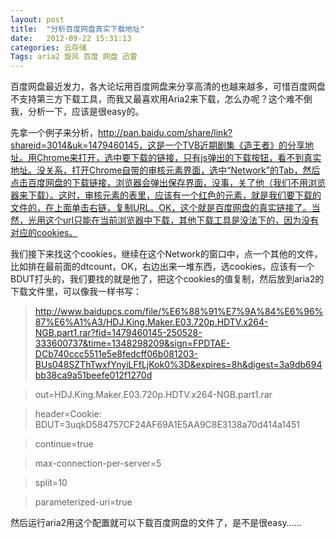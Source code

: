 ```yaml
---
layout: post
title:  "分析百度网盘真实下载地址"
date:   2012-09-22 15:31:13
categories: 云存储
Tags: aria2 旋风 百度 网盘 迅雷
---
```


百度网盘最近发力，各大论坛用百度网盘来分享高清的也越来越多，可惜百度网盘不支持第三方下载工具，而我又最喜欢用Aria2来下载，怎么办呢？这个难不倒我，分析一下，应该是很easy的。

先拿一个例子来分析，http://pan.baidu.com/share/link?shareid=3014&uk=1479460145，这是一个TVB近期剧集《造王者》的分享地址。用Chrome来打开，选中要下载的链接，只有js弹出的下载按钮，看不到真实地址。没关系，打开Chrome自带的审核元素界面，选中“Network”的Tab，然后点击百度网盘的下载链接，浏览器会弹出保存界面，没事，关了他（我们不用浏览器来下载）。这时，审核元素的表里，应该有一个红色的元素，就是我们要下载的文件的，在上面单击右链，复制URL。OK，这个就是百度网盘的真实链接了。当然，光用这个url只能在当前浏览器中下载，其他下载工具是没法下的，因为没有对应的cookies。

我们接下来找这个cookies，继续在这个Network的窗口中，点一个其他的文件，比如排在最前面的dtcount，OK，右边出来一堆东西，选cookies，应该有一个BDUT打头的，我们要找的就是他了，把这个cookies的值复制，然后放到aria2的下载文件里，可以像我一样书写：

> http://www.baidupcs.com/file/%E6%88%91%E7%9A%84%E6%96%87%E6%A1%A3/HDJ.King.Maker.E03.720p.HDTV.x264-NGB.part1.rar?fid=1479460145-250528-333600737&time=1348298209&sign=FPDTAE-DCb740ccc5511e5e8fedcff06b081203-BUs048SZThTwxfYnyiLFfLjKok0%3D&expires=8h&digest=3a9db694bb38ca9a51beefe012f1270d
>

>   out=HDJ.King.Maker.E03.720p.HDTV.x264-NGB.part1.rar
>

>   header=Cookie: BDUT=3uqkD584757CF24AF69A1E5AA9C8E3138a70d414a1451
>

>   continue=true
>

>   max-connection-per-server=5
>

>   split=10
>

>   parameterized-uri=true

然后运行aria2用这个配置就可以下载百度网盘的文件了，是不是很easy……